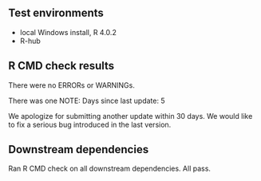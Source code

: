 ## Test environments

* local Windows install, R 4.0.2
* R-hub

## R CMD check results

There were no ERRORs or WARNINGs.

There was one NOTE: Days since last update: 5

We apologize for submitting another update within 30 days. We would like to
fix a serious bug introduced in the last version.

## Downstream dependencies

Ran R CMD check on all downstream dependencies. All pass.

